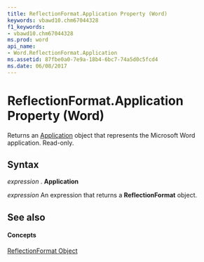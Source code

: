 ```yaml
---
title: ReflectionFormat.Application Property (Word)
keywords: vbawd10.chm67044328
f1_keywords:
- vbawd10.chm67044328
ms.prod: word
api_name:
- Word.ReflectionFormat.Application
ms.assetid: 87fbe0a0-7e9a-18b4-6bc7-74a5d0c5fcd4
ms.date: 06/08/2017
---
```



# ReflectionFormat.Application Property (Word)

Returns an [Application](Word.Application.md) object that represents the Microsoft Word application. Read-only.


## Syntax

 _expression_ . **Application**

 _expression_ An expression that returns a **ReflectionFormat** object.


## See also


#### Concepts


[ReflectionFormat Object](Word.ReflectionFormat.md)

